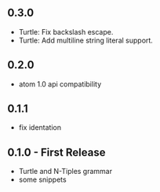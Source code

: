 ## 0.3.0
* Turtle: Fix backslash escape.
* Turtle: Add multiline string literal support.

## 0.2.0
* atom 1.0 api compatibility

## 0.1.1
* fix identation

## 0.1.0 - First Release
* Turtle and N-Tiples grammar
* some snippets
